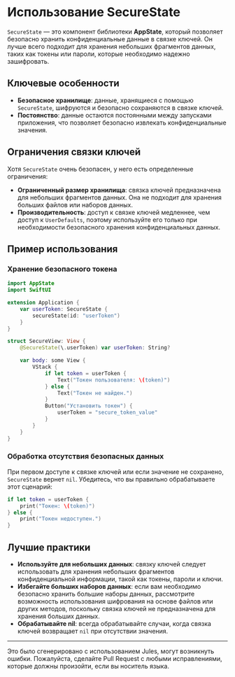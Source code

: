 # Использование SecureState

`SecureState` — это компонент библиотеки **AppState**, который позволяет безопасно хранить конфиденциальные данные в связке ключей. Он лучше всего подходит для хранения небольших фрагментов данных, таких как токены или пароли, которые необходимо надежно зашифровать.

## Ключевые особенности

- **Безопасное хранилище**: данные, хранящиеся с помощью `SecureState`, шифруются и безопасно сохраняются в связке ключей.
- **Постоянство**: данные остаются постоянными между запусками приложения, что позволяет безопасно извлекать конфиденциальные значения.

## Ограничения связки ключей

Хотя `SecureState` очень безопасен, у него есть определенные ограничения:

- **Ограниченный размер хранилища**: связка ключей предназначена для небольших фрагментов данных. Она не подходит для хранения больших файлов или наборов данных.
- **Производительность**: доступ к связке ключей медленнее, чем доступ к `UserDefaults`, поэтому используйте его только при необходимости безопасного хранения конфиденциальных данных.

## Пример использования

### Хранение безопасного токена

```swift
import AppState
import SwiftUI

extension Application {
    var userToken: SecureState {
        secureState(id: "userToken")
    }
}

struct SecureView: View {
    @SecureState(\.userToken) var userToken: String?

    var body: some View {
        VStack {
            if let token = userToken {
                Text("Токен пользователя: \(token)")
            } else {
                Text("Токен не найден.")
            }
            Button("Установить токен") {
                userToken = "secure_token_value"
            }
        }
    }
}
```

### Обработка отсутствия безопасных данных

При первом доступе к связке ключей или если значение не сохранено, `SecureState` вернет `nil`. Убедитесь, что вы правильно обрабатываете этот сценарий:

```swift
if let token = userToken {
    print("Токен: \(token)")
} else {
    print("Токен недоступен.")
}
```

## Лучшие практики

- **Используйте для небольших данных**: связку ключей следует использовать для хранения небольших фрагментов конфиденциальной информации, такой как токены, пароли и ключи.
- **Избегайте больших наборов данных**: если вам необходимо безопасно хранить большие наборы данных, рассмотрите возможность использования шифрования на основе файлов или других методов, поскольку связка ключей не предназначена для хранения больших данных.
- **Обрабатывайте nil**: всегда обрабатывайте случаи, когда связка ключей возвращает `nil` при отсутствии значения.

---
Это было сгенерировано с использованием Jules, могут возникнуть ошибки. Пожалуйста, сделайте Pull Request с любыми исправлениями, которые должны произойти, если вы носитель языка.
